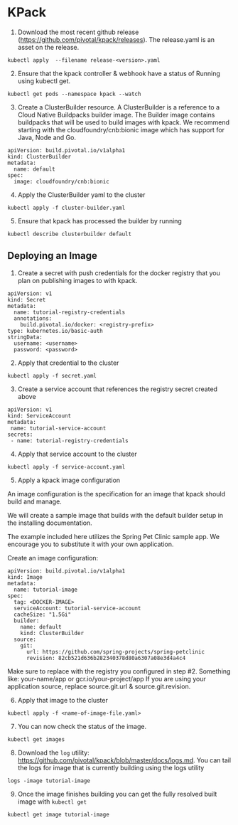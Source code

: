# KPack

1. Download the most recent github release (https://github.com/pivotal/kpack/releases). The release.yaml is an asset on the release.

```
kubectl apply  --filename release-<version>.yaml
```

2. Ensure that the kpack controller & webhook have a status of Running using kubectl get.

```
kubectl get pods --namespace kpack --watch
```

3. Create a ClusterBuilder resource. A ClusterBuilder is a reference to a Cloud Native Buildpacks builder image. The Builder image contains buildpacks that will be used to build images with kpack. We recommend starting with the cloudfoundry/cnb:bionic image which has support for Java, Node and Go.
```
apiVersion: build.pivotal.io/v1alpha1
kind: ClusterBuilder
metadata:
  name: default
spec:
  image: cloudfoundry/cnb:bionic
```

4. Apply the ClusterBuilder yaml to the cluster

```
kubectl apply -f cluster-builder.yaml
```

5. Ensure that kpack has processed the builder by running

```
kubectl describe clusterbuilder default
```



## Deploying an Image


1. Create a secret with push credentials for the docker registry that you plan on publishing images to with kpack.

```
apiVersion: v1
kind: Secret
metadata:
  name: tutorial-registry-credentials
  annotations:
    build.pivotal.io/docker: <registry-prefix>
type: kubernetes.io/basic-auth
stringData:
  username: <username>
  password: <password>
```

2. Apply that credential to the cluster

```
kubectl apply -f secret.yaml
```

3. Create a service account that references the registry secret created above
```
apiVersion: v1
kind: ServiceAccount
metadata:
 name: tutorial-service-account
secrets:
 - name: tutorial-registry-credentials
```
4. Apply that service account to the cluster

```
kubectl apply -f service-account.yaml
```

5. Apply a kpack image configuration

An image configuration is the specification for an image that kpack should build and manage.

We will create a sample image that builds with the default builder setup in the installing documentation.

The example included here utilizes the Spring Pet Clinic sample app. We encourage you to substitute it with your own application.

Create an image configuration:
```
apiVersion: build.pivotal.io/v1alpha1
kind: Image
metadata:
  name: tutorial-image
spec:
  tag: <DOCKER-IMAGE>
  serviceAccount: tutorial-service-account
  cacheSize: "1.5Gi"
  builder:
    name: default
    kind: ClusterBuilder
  source:
    git:
      url: https://github.com/spring-projects/spring-petclinic
      revision: 82cb521d636b282340378d80a6307a08e3d4a4c4
```
Make sure to replace <DOCKER-IMAGE> with the registry you configured in step #2. Something like: your-name/app or gcr.io/your-project/app
If you are using your application source, replace source.git.url & source.git.revision.

6. Apply that image to the cluster

```
kubectl apply -f <name-of-image-file.yaml>
```

7. You can now check the status of the image.

```
kubectl get images 
```

8. Download the `log` utility: https://github.com/pivotal/kpack/blob/master/docs/logs.md. You can tail the logs for image that is currently building using the logs utility

```
logs -image tutorial-image  
```

9. Once the image finishes building you can get the fully resolved built image with ```kubectl get```
```
kubectl get image tutorial-image
````
